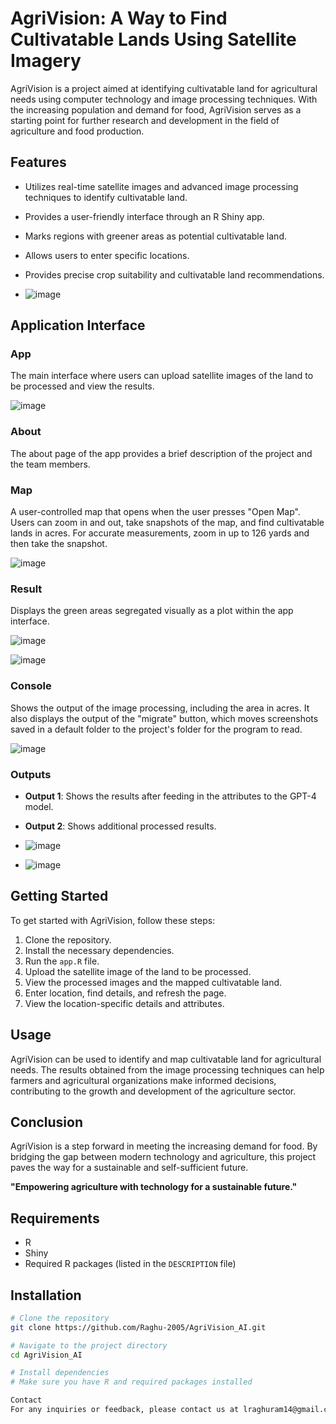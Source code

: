 # AgriVision: A Way to Find Cultivatable Lands Using Satellite Imagery

AgriVision is a project aimed at identifying cultivatable land for agricultural needs using computer technology and image processing techniques. With the increasing population and demand for food, AgriVision serves as a starting point for further research and development in the field of agriculture and food production.

## Features
- Utilizes real-time satellite images and advanced image processing techniques to identify cultivatable land.
- Provides a user-friendly interface through an R Shiny app.
- Marks regions with greener areas as potential cultivatable land.
- Allows users to enter specific locations.
- Provides precise crop suitability and cultivatable land recommendations.

- ![image](https://github.com/user-attachments/assets/26bfafd0-abc8-4db1-9c4c-31659b2336c0)


## Application Interface
### App
The main interface where users can upload satellite images of the land to be processed and view the results.

![image](https://github.com/user-attachments/assets/4ddb7900-1611-44d9-9456-3ff3f72abdb8)


### About
The about page of the app provides a brief description of the project and the team members.



### Map
A user-controlled map that opens when the user presses "Open Map". Users can zoom in and out, take snapshots of the map, and find cultivatable lands in acres. For accurate measurements, zoom in up to 126 yards and then take the snapshot.

![image](https://github.com/user-attachments/assets/c4914dc6-8f0e-45be-98ed-e22e241d30ee)

### Result
Displays the green areas segregated visually as a plot within the app interface.

![image](https://github.com/user-attachments/assets/cceb6c69-cf6a-4936-aa6f-39c4be67f465)

![image](https://github.com/user-attachments/assets/e2658d04-44af-4620-a209-65fe10b3bf32)



### Console
Shows the output of the image processing, including the area in acres. It also displays the output of the "migrate" button, which moves screenshots saved in a default folder to the project's folder for the program to read.

![image](https://github.com/user-attachments/assets/cd503500-8492-4f56-83c0-53e0f2a98bc1)


### Outputs
- **Output 1**: Shows the results after feeding in the attributes to the GPT-4 model.
- **Output 2**: Shows additional processed results.

- ![image](https://github.com/user-attachments/assets/37756a06-95d4-45d0-a465-52088dada4ee)

- ![image](https://github.com/user-attachments/assets/7f374443-542b-4329-b18c-00288e7f6827)



## Getting Started
To get started with AgriVision, follow these steps:

1. Clone the repository.
2. Install the necessary dependencies.
3. Run the `app.R` file.
4. Upload the satellite image of the land to be processed.
5. View the processed images and the mapped cultivatable land.
6. Enter location, find details, and refresh the page.
7. View the location-specific details and attributes.

## Usage
AgriVision can be used to identify and map cultivatable land for agricultural needs. The results obtained from the image processing techniques can help farmers and agricultural organizations make informed decisions, contributing to the growth and development of the agriculture sector.

## Conclusion
AgriVision is a step forward in meeting the increasing demand for food. By bridging the gap between modern technology and agriculture, this project paves the way for a sustainable and self-sufficient future.

**"Empowering agriculture with technology for a sustainable future."**



## Requirements
- R
- Shiny
- Required R packages (listed in the `DESCRIPTION` file)

## Installation
```sh
# Clone the repository
git clone https://github.com/Raghu-2005/AgriVision_AI.git

# Navigate to the project directory
cd AgriVision_AI

# Install dependencies
# Make sure you have R and required packages installed

Contact
For any inquiries or feedback, please contact us at lraghuram14@gmail.com
